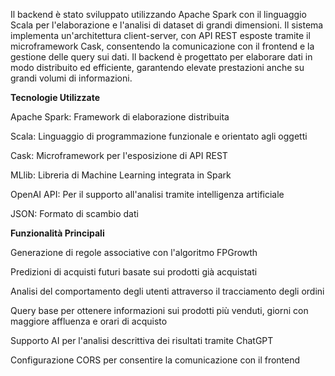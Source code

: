 Il backend è stato sviluppato utilizzando Apache Spark con il linguaggio Scala per l'elaborazione e l'analisi di dataset di grandi dimensioni. Il sistema implementa un'architettura client-server, con API REST esposte tramite il microframework Cask, consentendo la comunicazione con il frontend e la gestione delle query sui dati. Il backend è progettato per elaborare dati in modo distribuito ed efficiente, garantendo elevate prestazioni anche su grandi volumi di informazioni.

**Tecnologie Utilizzate**

Apache Spark: Framework di elaborazione distribuita

Scala: Linguaggio di programmazione funzionale e orientato agli oggetti

Cask: Microframework per l'esposizione di API REST

MLlib: Libreria di Machine Learning integrata in Spark

OpenAI API: Per il supporto all'analisi tramite intelligenza artificiale

JSON: Formato di scambio dati

**Funzionalità Principali**

Generazione di regole associative con l'algoritmo FPGrowth

Predizioni di acquisti futuri basate sui prodotti già acquistati

Analisi del comportamento degli utenti attraverso il tracciamento degli ordini

Query base per ottenere informazioni sui prodotti più venduti, giorni con maggiore affluenza e orari di acquisto

Supporto AI per l'analisi descrittiva dei risultati tramite ChatGPT

Configurazione CORS per consentire la comunicazione con il frontend
